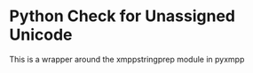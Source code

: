# Python Check for Unassigned Unicode

This is a wrapper around the xmppstringprep module in pyxmpp
